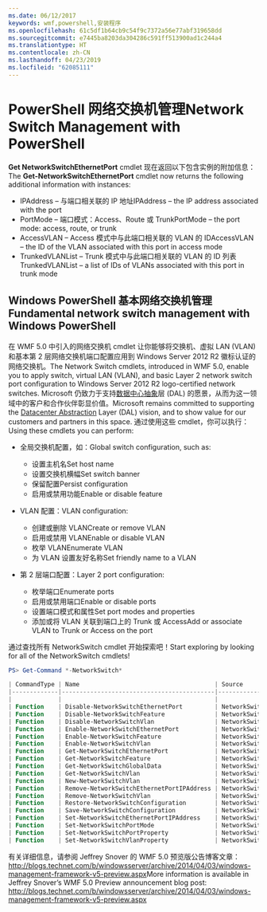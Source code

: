 ```yaml
---
ms.date: 06/12/2017
keywords: wmf,powershell,安装程序
ms.openlocfilehash: 61c5df1b64cb9c54f9c7372a56e77abf319658dd
ms.sourcegitcommit: e7445ba8203da304286c591ff513900ad1c244a4
ms.translationtype: HT
ms.contentlocale: zh-CN
ms.lasthandoff: 04/23/2019
ms.locfileid: "62085111"
---
```

# <a name="network-switch-management-with-powershell"></a><span data-ttu-id="bd6bf-102">PowerShell 网络交换机管理</span><span class="sxs-lookup"><span data-stu-id="bd6bf-102">Network Switch Management with PowerShell</span></span>

<span data-ttu-id="bd6bf-103">**Get NetworkSwitchEthernetPort** cmdlet 现在返回以下包含实例的附加信息：</span><span class="sxs-lookup"><span data-stu-id="bd6bf-103">The **Get-NetworkSwitchEthernetPort** cmdlet now returns the following additional information with instances:</span></span>

- <span data-ttu-id="bd6bf-104">IPAddress – 与端口相关联的 IP 地址</span><span class="sxs-lookup"><span data-stu-id="bd6bf-104">IPAddress – the IP address associated with the port</span></span>
- <span data-ttu-id="bd6bf-105">PortMode – 端口模式：Access、Route 或 Trunk</span><span class="sxs-lookup"><span data-stu-id="bd6bf-105">PortMode – the port mode: access, route, or trunk</span></span>
- <span data-ttu-id="bd6bf-106">AccessVLAN – Access 模式中与此端口相关联的 VLAN 的 ID</span><span class="sxs-lookup"><span data-stu-id="bd6bf-106">AccessVLAN – the ID of the VLAN associated with this port in access mode</span></span>
- <span data-ttu-id="bd6bf-107">TrunkedVLANList – Trunk 模式中与此端口相关联的 VLAN 的 ID 列表</span><span class="sxs-lookup"><span data-stu-id="bd6bf-107">TrunkedVLANList – a list of IDs of VLANs associated with this port in trunk mode</span></span>

## <a name="fundamental-network-switch-management-with-windows-powershell"></a><span data-ttu-id="bd6bf-108">Windows PowerShell 基本网络交换机管理</span><span class="sxs-lookup"><span data-stu-id="bd6bf-108">Fundamental network switch management with Windows PowerShell</span></span>

<span data-ttu-id="bd6bf-109">在 WMF 5.0 中引入的网络交换机 cmdlet 让你能够将交换机、虚拟 LAN (VLAN) 和基本第 2 层网络交换机端口配置应用到 Windows Server 2012 R2 徽标认证的网络交换机。</span><span class="sxs-lookup"><span data-stu-id="bd6bf-109">The Network Switch cmdlets, introduced in WMF 5.0, enable you to apply switch, virtual LAN (VLAN), and basic Layer 2 network switch port configuration to Windows Server 2012 R2 logo-certified network switches.</span></span> <span data-ttu-id="bd6bf-110">Microsoft 仍致力于支持[数据中心抽象](http://technet.microsoft.com/cloud/dal.aspx)层 (DAL) 的愿景，从而为这一领域中的客户和合作伙伴彰显价值。</span><span class="sxs-lookup"><span data-stu-id="bd6bf-110">Microsoft remains committed to supporting the [Datacenter Abstraction](http://technet.microsoft.com/cloud/dal.aspx) Layer (DAL) vision, and to show value for our customers and partners in this space.</span></span> <span data-ttu-id="bd6bf-111">通过使用这些 cmdlet，你可以执行：</span><span class="sxs-lookup"><span data-stu-id="bd6bf-111">Using these cmdlets you can perform:</span></span>

- <span data-ttu-id="bd6bf-112">全局交换机配置，如：</span><span class="sxs-lookup"><span data-stu-id="bd6bf-112">Global switch configuration, such as:</span></span>
    - <span data-ttu-id="bd6bf-113">设置主机名</span><span class="sxs-lookup"><span data-stu-id="bd6bf-113">Set host name</span></span>
    - <span data-ttu-id="bd6bf-114">设置交换机横幅</span><span class="sxs-lookup"><span data-stu-id="bd6bf-114">Set switch banner</span></span>
    - <span data-ttu-id="bd6bf-115">保留配置</span><span class="sxs-lookup"><span data-stu-id="bd6bf-115">Persist configuration</span></span>
    - <span data-ttu-id="bd6bf-116">启用或禁用功能</span><span class="sxs-lookup"><span data-stu-id="bd6bf-116">Enable or disable feature</span></span>

- <span data-ttu-id="bd6bf-117">VLAN 配置：</span><span class="sxs-lookup"><span data-stu-id="bd6bf-117">VLAN configuration:</span></span>
    - <span data-ttu-id="bd6bf-118">创建或删除 VLAN</span><span class="sxs-lookup"><span data-stu-id="bd6bf-118">Create or remove VLAN</span></span>
    - <span data-ttu-id="bd6bf-119">启用或禁用 VLAN</span><span class="sxs-lookup"><span data-stu-id="bd6bf-119">Enable or disable VLAN</span></span>
    - <span data-ttu-id="bd6bf-120">枚举 VLAN</span><span class="sxs-lookup"><span data-stu-id="bd6bf-120">Enumerate VLAN</span></span>
    - <span data-ttu-id="bd6bf-121">为 VLAN 设置友好名称</span><span class="sxs-lookup"><span data-stu-id="bd6bf-121">Set friendly name to a VLAN</span></span>

- <span data-ttu-id="bd6bf-122">第 2 层端口配置：</span><span class="sxs-lookup"><span data-stu-id="bd6bf-122">Layer 2 port configuration:</span></span>
    - <span data-ttu-id="bd6bf-123">枚举端口</span><span class="sxs-lookup"><span data-stu-id="bd6bf-123">Enumerate ports</span></span>
    - <span data-ttu-id="bd6bf-124">启用或禁用端口</span><span class="sxs-lookup"><span data-stu-id="bd6bf-124">Enable or disable ports</span></span>
    - <span data-ttu-id="bd6bf-125">设置端口模式和属性</span><span class="sxs-lookup"><span data-stu-id="bd6bf-125">Set port modes and properties</span></span>
    - <span data-ttu-id="bd6bf-126">添加或将 VLAN 关联到端口上的 Trunk 或 Access</span><span class="sxs-lookup"><span data-stu-id="bd6bf-126">Add or associate VLAN to Trunk or Access on the port</span></span>

<span data-ttu-id="bd6bf-127">通过查找所有 NetworkSwitch cmdlet 开始探索吧！</span><span class="sxs-lookup"><span data-stu-id="bd6bf-127">Start exploring by looking for all of the NetworkSwitch cmdlets!</span></span>

```powershell
PS> Get-Command *-NetworkSwitch*

| CommandType | Name                                      | Source        |
|-------------|-------------------------------------------|---------------|
|             |                                           |               |
| Function    | Disable-NetworkSwitchEthernetPort         | NetworkSwitch |
| Function    | Disable-NetworkSwitchFeature              | NetworkSwitch |
| Function    | Disable-NetworkSwitchVlan                 | NetworkSwitch |
| Function    | Enable-NetworkSwitchEthernetPort          | NetworkSwitch |
| Function    | Enable-NetworkSwitchFeature               | NetworkSwitch |
| Function    | Enable-NetworkSwitchVlan                  | NetworkSwitch |
| Function    | Get-NetworkSwitchEthernetPort             | NetworkSwitch |
| Function    | Get-NetworkSwitchFeature                  | NetworkSwitch |
| Function    | Get-NetworkSwitchGlobalData               | NetworkSwitch |
| Function    | Get-NetworkSwitchVlan                     | NetworkSwitch |
| Function    | New-NetworkSwitchVlan                     | NetworkSwitch |
| Function    | Remove-NetworkSwitchEthernetPortIPAddress | NetworkSwitch |
| Function    | Remove-NetworkSwitchVlan                  | NetworkSwitch |
| Function    | Restore-NetworkSwitchConfiguration        | NetworkSwitch |
| Function    | Save-NetworkSwitchConfiguration           | NetworkSwitch |
| Function    | Set-NetworkSwitchEthernetPortIPAddress    | NetworkSwitch |
| Function    | Set-NetworkSwitchPortMode                 | NetworkSwitch |
| Function    | Set-NetworkSwitchPortProperty             | NetworkSwitch |
| Function    | Set-NetworkSwitchVlanProperty             | NetworkSwitch |
```

<span data-ttu-id="bd6bf-128">有关详细信息，请参阅 Jeffrey Snover 的 WMF 5.0 预览版公告博客文章：<http://blogs.technet.com/b/windowsserver/archive/2014/04/03/windows-management-framework-v5-preview.aspx></span><span class="sxs-lookup"><span data-stu-id="bd6bf-128">More information is available in Jeffrey Snover’s WMF 5.0 Preview announcement blog post: <http://blogs.technet.com/b/windowsserver/archive/2014/04/03/windows-management-framework-v5-preview.aspx></span></span>
